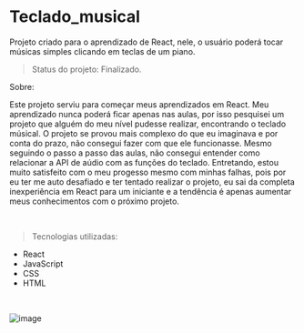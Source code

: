 # Teclado_musical

Projeto criado para o aprendizado de React, nele, o usuário poderá tocar músicas simples clicando em teclas de um piano.

>Status do projeto: Finalizado.

Sobre: <br>
<p>Este projeto serviu para começar meus aprendizados em React. Meu aprendizado nunca poderá ficar apenas nas aulas, por isso pesquisei um projeto que alguém do meu nível pudesse realizar, encontrando o teclado músical. O projeto se provou mais complexo do que eu imaginava e por conta do prazo, não consegui fazer com que ele funcionasse. Mesmo seguindo o passo a passo das aulas, não consegui entender como relacionar a API de aúdio com as funções do teclado. Entretando, estou muito satisfeito com o meu progesso mesmo com minhas falhas, pois por eu ter me auto desafiado e ter tentado realizar o projeto, eu sai da completa inexperiência em React para um iniciante e a tendência é apenas aumentar meus conhecimentos com o próximo projeto.</p>

<br>

>Tecnologias utilizadas:
* React
* JavaScript
* CSS
* HTML

<br>

![image](https://user-images.githubusercontent.com/106935216/221832107-6a6532bc-79cc-4a6d-adc5-5b192c4553d0.png)
